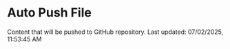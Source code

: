# Auto Push File

Content that will be pushed to GitHub repository.
Last updated: 07/02/2025, 11:53:45 AM